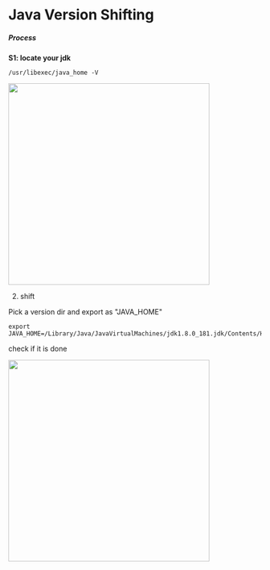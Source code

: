 # Java Version Shifting

##### Process
**S1: locate your jdk**
```shell
/usr/libexec/java_home -V
``` 
<img src="https://pic.leetcode.cn/1713839228-BZMHih-WeChat380c19b7731e728ba336174e753a5c62.jpg" width="400px">

2. shift 

Pick a version dir and export as "JAVA_HOME"
```shell
export JAVA_HOME=/Library/Java/JavaVirtualMachines/jdk1.8.0_181.jdk/Contents/Home
```
check if it is done

<img src="https://assets.leetcode.com/users/images/60568817-2b2e-451e-98d4-693bf1c0b5af_1713839912.1686397.jpeg" width="400px">
